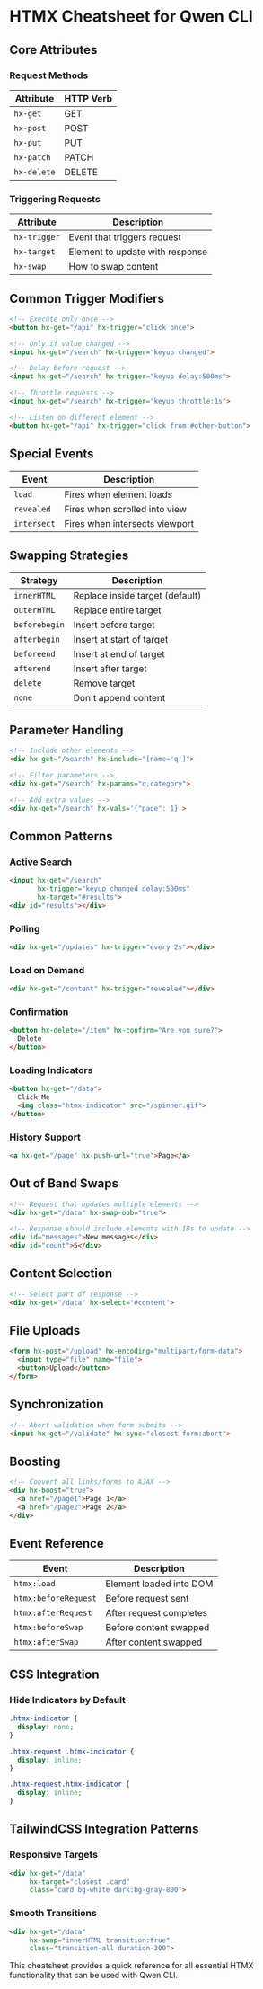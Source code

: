 # HTMX Cheatsheet for Qwen CLI

## Core Attributes

### Request Methods
| Attribute | HTTP Verb |
|-----------|-----------|
| `hx-get` | GET |
| `hx-post` | POST |
| `hx-put` | PUT |
| `hx-patch` | PATCH |
| `hx-delete` | DELETE |

### Triggering Requests
| Attribute | Description |
|-----------|-------------|
| `hx-trigger` | Event that triggers request |
| `hx-target` | Element to update with response |
| `hx-swap` | How to swap content |

## Common Trigger Modifiers

```html
<!-- Execute only once -->
<button hx-get="/api" hx-trigger="click once">

<!-- Only if value changed -->
<input hx-get="/search" hx-trigger="keyup changed">

<!-- Delay before request -->
<input hx-get="/search" hx-trigger="keyup delay:500ms">

<!-- Throttle requests -->
<input hx-get="/search" hx-trigger="keyup throttle:1s">

<!-- Listen on different element -->
<button hx-get="/api" hx-trigger="click from:#other-button">
```

## Special Events

| Event | Description |
|-------|-------------|
| `load` | Fires when element loads |
| `revealed` | Fires when scrolled into view |
| `intersect` | Fires when intersects viewport |

## Swapping Strategies

| Strategy | Description |
|----------|-------------|
| `innerHTML` | Replace inside target (default) |
| `outerHTML` | Replace entire target |
| `beforebegin` | Insert before target |
| `afterbegin` | Insert at start of target |
| `beforeend` | Insert at end of target |
| `afterend` | Insert after target |
| `delete` | Remove target |
| `none` | Don't append content |

## Parameter Handling

```html
<!-- Include other elements -->
<div hx-get="/search" hx-include="[name='q']">

<!-- Filter parameters -->
<div hx-get="/search" hx-params="q,category">

<!-- Add extra values -->
<div hx-get="/search" hx-vals='{"page": 1}'>
```

## Common Patterns

### Active Search
```html
<input hx-get="/search"
       hx-trigger="keyup changed delay:500ms"
       hx-target="#results">
<div id="results"></div>
```

### Polling
```html
<div hx-get="/updates" hx-trigger="every 2s"></div>
```

### Load on Demand
```html
<div hx-get="/content" hx-trigger="revealed"></div>
```

### Confirmation
```html
<button hx-delete="/item" hx-confirm="Are you sure?">
  Delete
</button>
```

### Loading Indicators
```html
<button hx-get="/data">
  Click Me
  <img class="htmx-indicator" src="/spinner.gif">
</button>
```

### History Support
```html
<a hx-get="/page" hx-push-url="true">Page</a>
```

## Out of Band Swaps
```html
<!-- Request that updates multiple elements -->
<div hx-get="/data" hx-swap-oob="true">

<!-- Response should include elements with IDs to update -->
<div id="messages">New messages</div>
<div id="count">5</div>
```

## Content Selection
```html
<!-- Select part of response -->
<div hx-get="/data" hx-select="#content">
```

## File Uploads
```html
<form hx-post="/upload" hx-encoding="multipart/form-data">
  <input type="file" name="file">
  <button>Upload</button>
</form>
```

## Synchronization
```html
<!-- Abort validation when form submits -->
<input hx-get="/validate" hx-sync="closest form:abort">
```

## Boosting
```html
<!-- Convert all links/forms to AJAX -->
<div hx-boost="true">
  <a href="/page1">Page 1</a>
  <a href="/page2">Page 2</a>
</div>
```

## Event Reference

| Event | Description |
|-------|-------------|
| `htmx:load` | Element loaded into DOM |
| `htmx:beforeRequest` | Before request sent |
| `htmx:afterRequest` | After request completes |
| `htmx:beforeSwap` | Before content swapped |
| `htmx:afterSwap` | After content swapped |

## CSS Integration

### Hide Indicators by Default
```css
.htmx-indicator {
  display: none;
}

.htmx-request .htmx-indicator {
  display: inline;
}

.htmx-request.htmx-indicator {
  display: inline;
}
```

## TailwindCSS Integration Patterns

### Responsive Targets
```html
<div hx-get="/data" 
     hx-target="closest .card"
     class="card bg-white dark:bg-gray-800">
```

### Smooth Transitions
```html
<div hx-get="/data" 
     hx-swap="innerHTML transition:true"
     class="transition-all duration-300">
```

This cheatsheet provides a quick reference for all essential HTMX functionality that can be used with Qwen CLI.